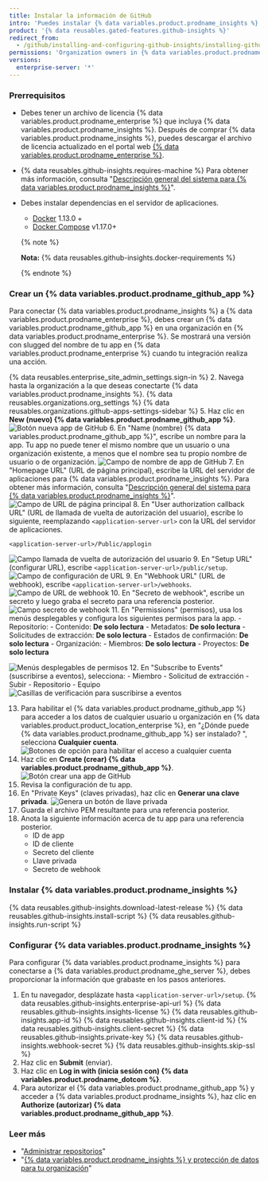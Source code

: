 ```yaml
---
title: Instalar la información de GitHub
intro: 'Puedes instalar {% data variables.product.prodname_insights %} y conectar la aplicación autónoma para {% data variables.product.prodname_ghe_server %}.'
product: '{% data reusables.gated-features.github-insights %}'
redirect_from:
  - /github/installing-and-configuring-github-insights/installing-github-insights
permissions: 'Organization owners in {% data variables.product.prodname_enterprise %} with read permissions to the `github/insights-releases` repository and administrative access to the application server can install {% data variables.product.prodname_insights %}.'
versions:
  enterprise-server: '*'
---
```


### Prerrequisitos

- Debes tener un archivo de licencia {% data variables.product.prodname_enterprise %} que incluya {% data variables.product.prodname_insights %}. Después de comprar {% data variables.product.prodname_insights %}, puedes descargar el archivo de licencia actualizado en el portal web [{% data variables.product.prodname_enterprise %}](https://enterprise.github.com/download).
- {% data reusables.github-insights.requires-machine %} Para obtener más información, consulta "[Descripción general del sistema para {% data variables.product.prodname_insights %}](/github/installing-and-configuring-github-insights/system-overview-for-github-insights#requirements-for-running-github-insights)".
- Debes instalar dependencias en el servidor de aplicaciones.
  - [Docker](https://docs.docker.com/install/) 1.13.0 +
  - [Docker Compose](https://docs.docker.com/compose/install/) v1.17.0+

  {% note %}

  **Nota:** {% data reusables.github-insights.docker-requirements %}

  {% endnote %}

### Crear un {% data variables.product.prodname_github_app %}

Para conectar {% data variables.product.prodname_insights %} a {% data variables.product.prodname_enterprise %}, debes crear un {% data variables.product.prodname_github_app %} en una organización en {% data variables.product.prodname_enterprise %}. Se mostrará una versión con slugged del nombre de tu app en {% data variables.product.prodname_enterprise %} cuando tu integración realiza una acción.

{% data reusables.enterprise_site_admin_settings.sign-in %}
2. Navega hasta la organización a la que deseas conectarte {% data variables.product.prodname_insights %}.
{% data reusables.organizations.org_settings %}
{% data reusables.organizations.github-apps-settings-sidebar %}
5. Haz clic en **New (nuevo) {% data variables.product.prodname_github_app %}**. ![Botón nueva app de GitHub](/assets/images/help/apps/github_apps_new.png)
6. En "Name (nombre) {% data variables.product.prodname_github_app %}", escribe un nombre para la app. Tu app no puede tener el mismo nombre que un usuario o una organización existente, a menos que el nombre sea tu propio nombre de usuario o de organización. ![Campo de nombre de app de GitHub](/assets/images/help/apps/github_apps_app_name.png)
7. En "Homepage URL" (URL de página principal), escribe la URL del servidor de aplicaciones para {% data variables.product.prodname_insights %}. Para obtener más información, consulta "[Descripción general del sistema para {% data variables.product.prodname_insights %}](/insights/installing-and-configuring-github-insights/system-overview-for-github-insights#requirements-for-running-github-insights)". ![Campo de URL de página principal](/assets/images/help/apps/github_apps_homepage_url.png)
8. En "User authorization callback URL" (URL de llamada de vuelta de autorización del usuario), escribe lo siguiente, reemplazando `<application-server-url>` con la URL del servidor de aplicaciones.
   ```
   <application-server-url>/Public/applogin
   ```
   ![Campo llamada de vuelta de autorización del usuario](/assets/images/help/apps/github_apps_user_authorization.png)
9. En "Setup URL" (configurar URL), escribe `<application-server-url>/public/setup`. ![Campo de configuración de URL](/assets/images/help/apps/github-apps-setup-url.png)
9. En "Webhook URL" (URL de webhook), escribe `<application-server-url>/webhooks`. ![Campo de URL de webhook](/assets/images/help/apps/github_apps_webhook_url.png)
10. En "Secreto de webhook", escribe un secreto y luego graba el secreto para una referencia posterior. ![Campo secreto de webhook](/assets/images/help/apps/github_apps_webhook_secret.png)
11. En "Permissions" (permisos), usa los menús desplegables y configura los siguientes permisos para la app.
    - Repositorio:
      - Contenido: **De solo lectura**
      - Metadatos: **De solo lectura**
      - Solicitudes de extracción: **De solo lectura**
      - Estados de confirmación: **De solo lectura**
    - Organización:
      - Miembros: **De solo lectura**
      - Proyectos: **De solo lectura**

  ![Menús desplegables de permisos](/assets/images/help/apps/github_apps_new_permissions_post2dot13.png)
12. En "Subscribe to Events" (suscribirse a eventos), selecciona:
    - Miembro
    - Solicitud de extracción
    - Subir
    - Repositorio
    - Equipo![Casillas de verificación para suscribirse a eventos](/assets/images/help/apps/github_apps_subscribe_to_events_pr_push_repository.png)

13. Para habilitar el {% data variables.product.prodname_github_app %} para acceder a los datos de cualquier usuario u organización en {% data variables.product.product_location_enterprise %}, en "¿Dónde puede {% data variables.product.prodname_github_app %} ser instalado? ", selecciona **Cualquier cuenta**. ![Botones de opción para habilitar el acceso a cualquier cuenta](/assets/images/help/apps/github_apps_installation_options_any_account.png)
14. Haz clic en **Create (crear) {% data variables.product.prodname_github_app %}**. ![Botón crear una app de GitHub](/assets/images/help/apps/github_apps_create_github_app.png)
15. Revisa la configuración de tu app.
16. En "Private Keys" (claves privadas), haz clic en **Generar una clave privada**. ![Genera un botón de llave privada](/assets/images/help/apps/generate-private-key.png)
17. Guarda el archivo PEM resultante para una referencia posterior.
18. Anota la siguiente información acerca de tu app para una referencia posterior.
    - ID de app
    - ID de cliente
    - Secreto del cliente
    - Llave privada
    - Secreto de webhook

### Instalar {% data variables.product.prodname_insights %}

{% data reusables.github-insights.download-latest-release %}
{% data reusables.github-insights.install-script %}
{% data reusables.github-insights.run-script %}

### Configurar {% data variables.product.prodname_insights %}

Para configurar {% data variables.product.prodname_insights %} para conectarse a {% data variables.product.prodname_ghe_server %}, debes proporcionar la información que grabaste en los pasos anteriores.

1. En tu navegador, desplázate hasta `<application-server-url>/setup`.
{% data reusables.github-insights.enterprise-api-url %}
{% data reusables.github-insights.insights-license %}
{% data reusables.github-insights.app-id %}
{% data reusables.github-insights.client-id %}
{% data reusables.github-insights.client-secret %}
{% data reusables.github-insights.private-key %}
{% data reusables.github-insights.webhook-secret %}
{% data reusables.github-insights.skip-ssl %}
11. Haz clic en **Submit** (enviar).
12. Haz clic en **Log in with (inicia sesión con) {% data variables.product.prodname_dotcom %}**.
13. Para autorizar el {% data variables.product.prodname_github_app %} y acceder a {% data variables.product.prodname_insights %}, haz clic en **Authorize (autorizar) {% data variables.product.prodname_github_app %}**.

### Leer más

- "[Administrar repositorios](/insights/installing-and-configuring-github-insights/managing-repositories)"
- "[{% data variables.product.prodname_insights %} y protección de datos para tu organización](/github/site-policy/github-insights-and-data-protection-for-your-organization)"
